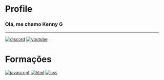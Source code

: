 # Profile

### Olá, me chamo Kenny G

---
[![discord](https://img.shields.io/badge/Discord-7289DA?style=for-the-badge&logo=discord&logoColor=white)](https://discord.gg/Dxxm6xmXeT)
[![youtube](https://img.shields.io/badge/YouTube-FF0000?style=for-the-badge&logo=youtube&logoColor=white)](https://www.youtube.com/channel/UC08GljABKIj_bLmW5eRUWWQ)



# Formações

[![javascript](https://img.shields.io/badge/JavaScript-F7DF1E?style=for-the-badge&logo=javascript&logoColor=black)](https://www.youtube.com/channel/UC08GljABKIj_bLmW5eRUWWQ)
[![html](https://img.shields.io/badge/HTML-FF7400?style=for-the-badge&logo=html5&logoColor=white)](https://www.youtube.com/channel/UC08GljABKIj_bLmW5eRUWWQ)
[![css](https://img.shields.io/badge/CSS-239120?&style=for-the-badge&logo=css3&logoColor=white)](https://www.youtube.com/channel/UC08GljABKIj_bLmW5eRUWWQ)
